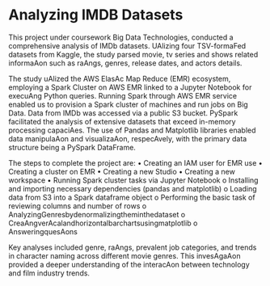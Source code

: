# Analyzing IMDB Datasets
This project under coursework Big Data Technologies, conducted a comprehensive analysis of IMDb datasets. UAlizing four TSV-formaFed datasets from Kaggle, the study parsed movie, tv series and shows related informaAon such as raAngs, genres, release dates, and actors details.

The study uAlized the AWS ElasAc Map Reduce (EMR) ecosystem, employing a Spark Cluster on AWS EMR linked to a Jupyter Notebook for execuAng Python queries. Running Spark through AWS EMR service enabled us to provision a Spark cluster of machines and run jobs on Big Data. Data from IMDb was accessed via a public S3 bucket. PySpark facilitated the analysis of extensive datasets that exceed in-memory processing capaciAes. The use of Pandas and Matplotlib libraries enabled data manipulaAon and visualizaAon, respecAvely, with the primary data structure being a PySpark DataFrame.

The steps to complete the project are:
• Creating an IAM user for EMR use
• Creating a cluster on EMR
• Creating a new Studio
• Creating a new workspace
• Running Spark cluster tasks via Jupyter Notebook
  o Installing and importing necessary dependencies (pandas and matplotlib) 
  o Loading data from S3 into a Spark dataframe object
  o Performing the basic task of reviewing columns and number of rows
  o AnalyzingGenresbydenormalizingtheminthedataset
  o CreaAngverAcalandhorizontalbarchartsusingmatplotlib o AnsweringquesAons

Key analyses included genre, raAngs, prevalent job categories, and trends in character naming across different movie genres. This invesAgaAon provided a deeper understanding of the interacAon between technology and film industry trends.
